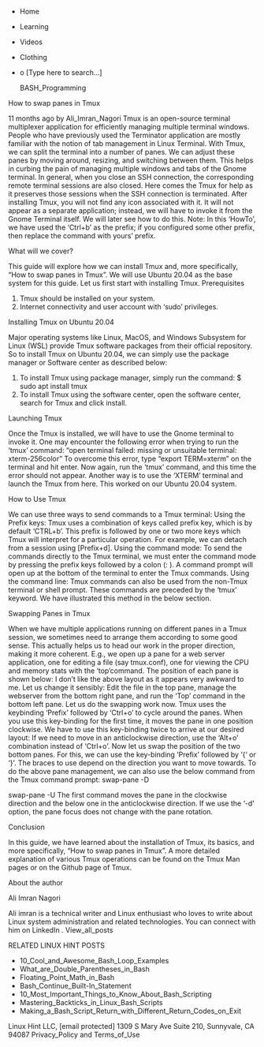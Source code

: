 





















































* Home
* Learning
* Videos
* Clothing
*
  o [Type here to search...]


   BASH_Programming


How to swap panes in Tmux

11 months ago
by Ali_Imran_Nagori
Tmux is an open-source terminal multiplexer application for efficiently
managing multiple terminal windows. People who have previously used the
Terminator application are mostly familiar with the notion of tab management in
Linux Terminal. With Tmux, we can split the terminal into a number of panes. We
can adjust these panes by moving around, resizing, and switching between them.
This helps in curbing the pain of managing multiple windows and tabs of the
Gnome terminal.
In general, when you close an SSH connection, the corresponding remote terminal
sessions are also closed. Here comes the Tmux for help as it preserves those
sessions when the SSH connection is terminated.
After installing Tmux, you will not find any icon associated with it. It will
not appear as a separate application; instead, we will have to invoke it from
the Gnome Terminal itself. We will later see how to do this.
Note: In this ‘HowTo’, we have used the ‘Ctrl+b’ as the prefix; if you
configured some other prefix, then replace the command with yours’ prefix.

What will we cover?

This guide will explore how we can install Tmux and, more specifically, “How to
swap panes in Tmux”. We will use Ubuntu 20.04 as the base system for this
guide. Let us first start with installing Tmux.
Prerequisites
1. Tmux should be installed on your system.
2. Internet connectivity and user account with ‘sudo’ privileges.

Installing Tmux on Ubuntu 20.04

Major operating systems like Linux, MacOS, and Windows Subsystem for Linux
(WSL) provide Tmux software packages from their official repository. So to
install Tmux on Ubuntu 20.04, we can simply use the package manager or Software
center as described below:
1. To install Tmux using package manager, simply run the command:
$ sudo apt install tmux
2. To install Tmux using the software center, open the software center, search
for Tmux and click install.

Launching Tmux

Once the Tmux is installed, we will have to use the Gnome terminal to invoke
it. One may encounter the following error when trying to run the ‘tmux’
command:
“open terminal failed: missing or unsuitable terminal: xterm-256color”
To overcome this error, type “export TERM=xterm” on the terminal and hit enter.
Now again, run the ‘tmux’ command, and this time the error should not appear.
Another way is to use the ‘XTERM’ terminal and launch the Tmux from here. This
worked on our Ubuntu 20.04 system.

How to Use Tmux

We can use three ways to send commands to a Tmux terminal:
Using the Prefix keys: Tmux uses a combination of keys called prefix key, which
is by default ‘CTRL+b’. This prefix is followed by one or two more keys which
Tmux will interpret for a particular operation. For example, we can detach from
a session using [Prefix+d].
Using the command mode: To send the commands directly to the Tmux terminal, we
must enter the command mode by pressing the prefix keys followed by a colon (:
). A command prompt will open up at the bottom of the terminal to enter the
Tmux commands.
Using the command line: Tmux commands can also be used from the non-Tmux
terminal or shell prompt. These commands are preceded by the ‘tmux’ keyword. We
have illustrated this method in the below section.

Swapping Panes in Tmux

When we have multiple applications running on different panes in a Tmux
session, we sometimes need to arrange them according to some good sense. This
actually helps us to head our work in the proper direction, making it more
coherent. E.g., we open up a pane for a web server application, one for editing
a file (say tmux.conf), one for viewing the CPU and memory stats with the
‘top’command. The position of each pane is shown below:
I don’t like the above layout as it appears very awkward to me. Let us change
it sensibly: Edit the file in the top pane, manage the webserver from the
bottom right pane, and run the ‘Top’ command in the bottom left pane. Let us do
the swapping work now.
Tmux uses the keybinding ‘Prefix’ followed by ‘Ctrl+o’ to cycle around the
panes. When you use this key-binding for the first time, it moves the pane in
one position clockwise. We have to use this key-binding twice to arrive at our
desired layout:
If we need to move in an anticlockwise direction, use the ‘Alt+o’ combination
instead of ‘Ctrl+o’.
Now let us swap the position of the two bottom panes. For this, we can use the
key-binding ‘Prefix’ followed by ‘{‘ or ‘}’. The braces to use depend on the
direction you want to move towards.
To do the above pane management, we can also use the below command from the
Tmux command prompt:
swap-pane -D

swap-pane -U
The first command moves the pane in the clockwise direction and the below one
in the anticlockwise direction. If we use the ‘-d’ option, the pane focus does
not change with the pane rotation.

Conclusion

In this guide, we have learned about the installation of Tmux, its basics, and
more specifically, “How to swap panes in Tmux”. A more detailed explanation of
various Tmux operations can be found on the Tmux Man pages or on the Github
page of Tmux.


About the author


Ali Imran Nagori

Ali imran is a technical writer and Linux enthusiast who loves to write about
Linux system administration and related technologies. You can connect with him
on LinkedIn
.
View_all_posts

RELATED LINUX HINT POSTS


* 10_Cool_and_Awesome_Bash_Loop_Examples
* What_are_Double_Parentheses_in_Bash
* Floating_Point_Math_in_Bash
* Bash_Continue_Built-In_Statement
* 10_Most_Important_Things_to_Know_About_Bash_Scripting
* Mastering_Backticks_in_Linux_Bash_Scripts
* Making_a_Bash_Script_Return_with_Different_Return_Codes_on_Exit

Linux Hint LLC, [email protected]
1309 S Mary Ave Suite 210, Sunnyvale, CA 94087
 Privacy_Policy and Terms_of_Use
